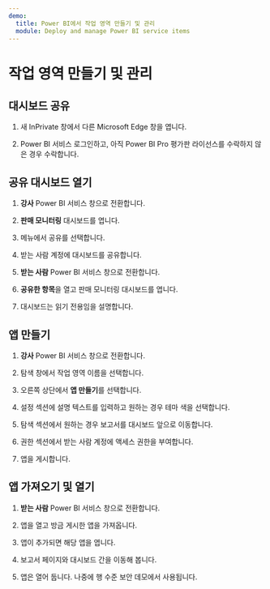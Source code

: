 ```yaml
---
demo:
  title: Power BI에서 작업 영역 만들기 및 관리
  module: Deploy and manage Power BI service items
---
```


# 작업 영역 만들기 및 관리

## 대시보드 공유

1. 새 InPrivate 창에서 다른 Microsoft Edge 창을 엽니다.

1. Power BI 서비스 로그인하고, 아직 Power BI Pro 평가판 라이선스를 수락하지 않은 경우 수락합니다.

## 공유 대시보드 열기

1. **강사** Power BI 서비스 창으로 전환합니다.

1. **판매 모니터링** 대시보드를 엽니다.

1. 메뉴에서 공유를 선택합니다.

1. 받는 사람 계정에 대시보드를 공유합니다.

1. **받는 사람** Power BI 서비스 창으로 전환합니다.

1. **공유한 항목**을 열고 판매 모니터링 대시보드를 엽니다.

1. 대시보드는 읽기 전용임을 설명합니다.

## 앱 만들기

1. **강사** Power BI 서비스 창으로 전환합니다.

1. 탐색 창에서 작업 영역 이름을 선택합니다.

1. 오른쪽 상단에서 **앱 만들기**를 선택합니다.

1. 설정 섹션에 설명 텍스트를 입력하고 원하는 경우 테마 색을 선택합니다.

1. 탐색 섹션에서 원하는 경우 보고서를 대시보드 앞으로 이동합니다.

1. 권한 섹션에서 받는 사람 계정에 액세스 권한을 부여합니다.

1. 앱을 게시합니다.

## 앱 가져오기 및 열기

1. **받는 사람** Power BI 서비스 창으로 전환합니다.

1. 앱을 열고 방금 게시한 앱을 가져옵니다.

1. 앱이 추가되면 해당 앱을 엽니다.

1. 보고서 페이지와 대시보드 간을 이동해 봅니다.

1. 앱은 열어 둡니다. 나중에 행 수준 보안 데모에서 사용됩니다.

